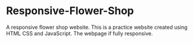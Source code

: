 # Responsive-Flower-Shop
A responsive flower shop website.
This is a practice website created using HTML CSS and JavaScript. The webpage if fully responsive.  
